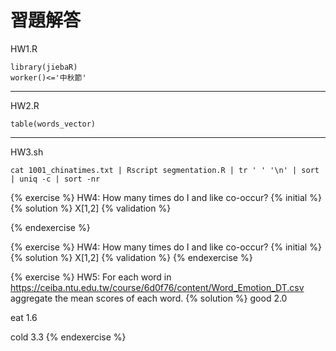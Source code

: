 # 習題解答

HW1.R
```{r}
library(jiebaR)
worker()<='中秋節'
```
---
HW2.R
```{r}
table(words_vector)
```
---
HW3.sh
```{bash}
cat 1001_chinatimes.txt | Rscript segmentation.R | tr ' ' '\n' | sort | uniq -c | sort -nr
```
{% exercise %}
HW4: How many times do I and like co-occur?
{% initial %}
{% solution %}
X[1,2]
{% validation %}

{% endexercise %}


{% exercise %}
HW4: How many times do I and like co-occur?
{% initial %}
{% solution %}
X[1,2]
{% validation %}
{% endexercise %}

{% exercise %}
HW5: For each word in https://ceiba.ntu.edu.tw/course/6d0f76/content/Word_Emotion_DT.csv
aggregate the mean scores of each word.
{% solution %}
good	2.0

eat		1.6

cold	3.3
{% endexercise %}

